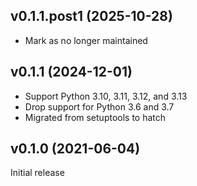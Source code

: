 v0.1.1.post1 (2025-10-28)
-------------------------
- Mark as no longer maintained

v0.1.1 (2024-12-01)
-------------------
- Support Python 3.10, 3.11, 3.12, and 3.13
- Drop support for Python 3.6 and 3.7
- Migrated from setuptools to hatch

v0.1.0 (2021-06-04)
-------------------
Initial release
